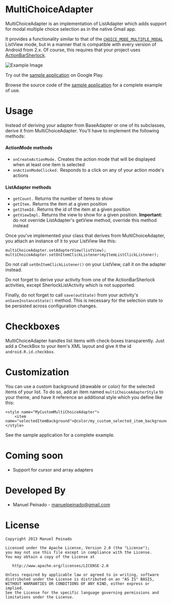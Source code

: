 MultiChoiceAdapter
==================

MultiChoiceAdapter is an implementation of ListAdapter which adds support for modal multiple choice selection as in the native Gmail app. 

It provides a functionality similar to that of the [`CHOICE_MODE_MULTIPLE_MODAL`][1] ListView mode, but in a manner that is compatible 
with every version of Android from 2.x. Of course, this requires that your project uses [ActionBarSherlock][2].

![Example Image][3]

Try out the [sample application][4] on Google Play.

Browse the source code of the [sample application][5] for a complete example of use.

Usage
=====

Instead of deriving your adapter from BaseAdapter or one of its subclasses, derive it from MultiChoiceAdapter. You'll have to implement the following methods:

#### ActionMode methods

* <code>onCreateActionMode.</code> Creates the action mode that will be displayed when at least one item is selected
* <code>onActionModeClicked.</code> Responds to a click on any of your action mode's actions

#### ListAdapter methods

* <code>getCount.</code> Returns the number of items to show
* <code>getItem.</code> Returns the item at a given position
* <code>getItemId.</code> Returns the id of the item at a given position
* <code>getViewImpl.</code> Returns the view to show for a given position. **Important:** do not override ListAdapter's getView method, override this method instead

Once you've implemented your class that derives from MultiChoiceAdapter, you attach an instance of it to your ListView like this:

	multiChoiceAdapter.setAdapterView(listView);
	multiChoiceAdapter.setOnItemClickListener(myItemListClickListener);

Do not call <code>setOnItemClickListener()</code> on your ListView, call it on the adapter instead.

Do not forget to derive your activity from one of the ActionBarSherlock activities, except SherlockListActivity which is not supported.

Finally, do not forget to call <code>save(outState)</code> from your activity's <code>onSaveInstanceState()</code> method. This is necessary for the selection state to be persisted across configuration changes.

Checkboxes
==========

MultiChoiceAdapter handles list items with check-boxes transparently. Just add a CheckBox to your item's XML layout and give it the id <code>android.R.id.checkbox</code>.

Customization
=============

You can use a custom background (drawable or color) for the selected items of your list. To do so, add an item named <code>multiChoiceAdapterStyle</code> to your theme, and have it reference an additional style which you define like this:

    <style name="MyCustomMultiChoiceAdapter">
        <item name="selectedItemBackground">@color/my_custom_selected_item_background</item>
    </style>

See the sample application for a complete example.

Coming soon
=========

* Support for cursor and array adapters

Developed By
==========

* Manuel Peinado - <manuelpeinado@gmail.com>


License
=======

    Copyright 2013 Manuel Peinado

    Licensed under the Apache License, Version 2.0 (the "License");
    you may not use this file except in compliance with the License.
    You may obtain a copy of the License at

       http://www.apache.org/licenses/LICENSE-2.0

    Unless required by applicable law or agreed to in writing, software
    distributed under the License is distributed on an "AS IS" BASIS,
    WITHOUT WARRANTIES OR CONDITIONS OF ANY KIND, either express or implied.
    See the License for the specific language governing permissions and
    limitations under the License.





 [1]: http://developer.android.com/reference/android/widget/AbsListView.MultiChoiceModeListener.html
 [2]: http://actionbarsherlock.com
 [3]: https://raw.github.com/ManuelPeinado/MultiChoiceAdapter/master/art/readme_pic.png
 [4]: https://play.google.com/store/apps/details?id=com.manuelpeinado.multichoiceadapter.demo
 [5]: https://github.com/ManuelPeinado/MultiChoiceAdapter/tree/master/sample
